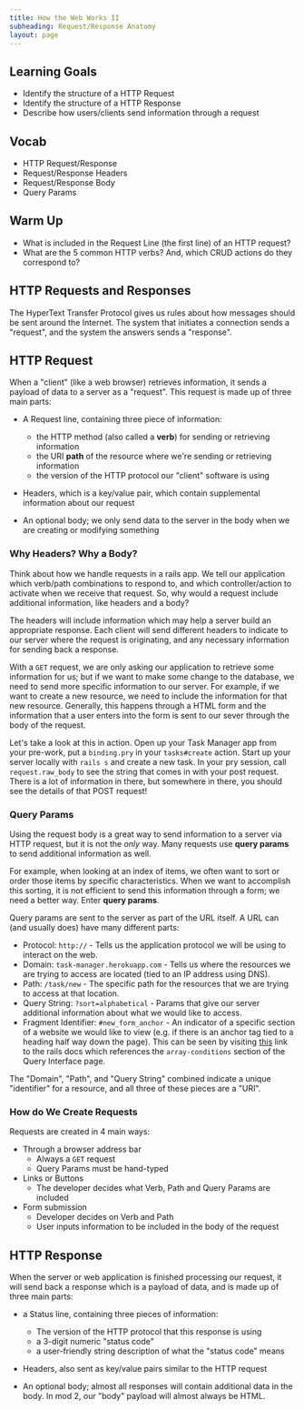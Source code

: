 ```yaml
---
title: How the Web Works II
subheading: Request/Response Anatomy
layout: page
---
```


## Learning Goals

- Identify the structure of a HTTP Request
- Identify the structure of a HTTP Response
- Describe how users/clients send information through a request

## Vocab

- HTTP Request/Response
- Request/Response Headers
- Request/Response Body
- Query Params

## Warm Up

- What is included in the Request Line (the first line) of an HTTP request?
- What are the 5 common HTTP verbs? And, which CRUD actions do they correspond to?


## HTTP Requests and Responses

The HyperText Transfer Protocol gives us rules about how messages should be sent around the Internet. The system that initiates a connection sends a "request", and the system the answers sends a "response".

## HTTP Request

When a "client" (like a web browser) retrieves information, it sends a payload of data to a server as a "request". This request is made up of three main parts:

- A Request line, containing three piece of information:
  - the HTTP method (also called a **verb**) for sending or retrieving information
  - the URI **path** of the resource where we're sending or retrieving information
  - the version of the HTTP protocol our "client" software is using

- Headers, which is a key/value pair, which contain supplemental information about our request

- An optional body; we only send data to the server in the body when we are creating or modifying something

### Why Headers? Why a Body?

Think about how we handle requests in a rails app.  We tell our application which verb/path combinations to respond to, and which controller/action to activate when we receive that request.  So, why would a request include additional information, like headers and a body?

The headers will include information which may help a server build an appropriate response.  Each client will send different headers to indicate to our server where the request is originating, and any necessary information for sending back a response.

With a `GET` request, we are only asking our application to retrieve some information for us; but if we want to make some change to the database, we need to send more specific information to our server.  For example, if we want to create a new resource, we need to include the information for that new resource.  Generally, this happens through a HTML form and the information that a user enters into the form is sent to our sever through the body of the request.

Let's take a look at this in action.  Open up your Task Manager app from your pre-work, put a `binding.pry` in your `tasks#create` action. Start up your server locally with `rails s` and create a new task.  In your pry session, call `request.raw_body` to see the string that comes in with your post request.  There is a lot of information in there, but somewhere in there, you should see the details of that POST request!


### Query Params

Using the request body is a great way to send information to a server via HTTP request, but it is not the *only* way.  Many requests use **query params** to send additional information as well.

For example, when looking at an index of items, we often want to sort or order those items by specific characteristics.  When we want to accomplish this sorting, it is not efficient to send this information through a form; we need a better way.  Enter **query params**.

Query params are sent to the server as part of the URL itself.  A URL can (and usually does) have many different parts:

* Protocol: `http://` - Tells us the application protocol we will be using to interact on the web.
* Domain: `task-manager.herokuapp.com` - Tells us where the resources we are trying to access are located (tied to an IP address using DNS).
* Path: `/task/new` - The specific path for the resources that we are trying to access at that location.
* Query String: `?sort=alphabetical` - Params that give our server additional information about what we would like to access.
* Fragment Identifier: `#new_form_anchor` - An indicator of a specific section of a website we would like to view (e.g. if there is an anchor tag tied to a heading half way down the page). This can be seen by visiting [this](http://guides.rubyonrails.org/active_record_querying.html#array-conditions) link to the rails docs which references the `array-conditions` section of the Query Interface page.

The "Domain", "Path", and "Query String" combined indicate a unique "identifier" for a resource, and all three of these pieces are a "URI".

### How do We Create Requests

Requests are created in 4 main ways:
- Through a browser address bar
    - Always a `GET` request
    - Query Params must be hand-typed
- Links or Buttons
    - The developer decides what Verb, Path and Query Params are included
- Form submission
    - Developer decides on Verb and Path
    - User inputs information to be included in the body of the request

## HTTP Response

When the server or web application is finished processing our request, it will send back a response which is a payload of data, and is made up of three main parts:

- a Status line, containing three pieces of information:
  - The version of the HTTP protocol that this response is using
  - a 3-digit numeric "status code"
  - a user-friendly string description of what the "status code" means

- Headers, also sent as key/value pairs similar to the HTTP request

- An optional body; almost all responses will contain additional data in the body. In mod 2, our "body" payload will almost always be HTML.
